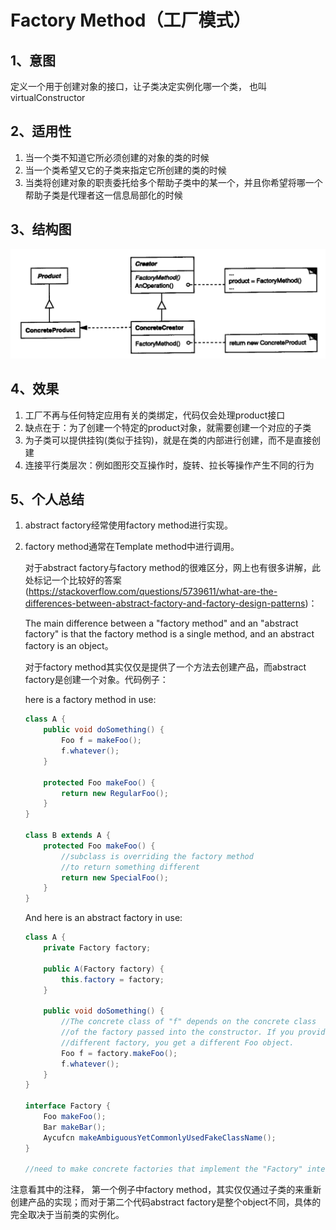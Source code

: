# Factory Method（工厂模式）

## 1、意图

定义一个用于创建对象的接口，让子类决定实例化哪一个类， 也叫virtualConstructor

## 2、适用性

1. 当一个类不知道它所必须创建的对象的类的时候
2. 当一个类希望又它的子类来指定它所创建的类的时候
3. 当类将创建对象的职责委托给多个帮助子类中的某一个，并且你希望将哪一个帮助子类是代理者这一信息局部化的时候

## 3、结构图

![builder](https://github.com/Mingming-Git/Design-Pattern-learning-note/blob/master/screenshot/factorymethod.PNG)

## 4、效果

1. 工厂不再与任何特定应用有关的类绑定，代码仅会处理product接口
2. 缺点在于：为了创建一个特定的product对象，就需要创建一个对应的子类
3. 为子类可以提供挂钩(类似于挂钩)，就是在类的内部进行创建，而不是直接创建
4. 连接平行类层次：例如图形交互操作时，旋转、拉长等操作产生不同的行为

## 5、个人总结 

1. abstract factory经常使用factory method进行实现。

2. factory method通常在Template method中进行调用。

   对于abstract factory与factory method的很难区分，网上也有很多讲解，此处标记一个比较好的答案(https://stackoverflow.com/questions/5739611/what-are-the-differences-between-abstract-factory-and-factory-design-patterns)：

   The main difference between a "factory method" and an "abstract factory" is that the factory method is a single method, and an abstract factory is an object。

   对于factory method其实仅仅是提供了一个方法去创建产品，而abstract factory是创建一个对象。代码例子：

    here is a factory method in use:

   ```java
   class A {
       public void doSomething() {
           Foo f = makeFoo();
           f.whatever();   
       }
   
       protected Foo makeFoo() {
           return new RegularFoo();
       }
   }
   
   class B extends A {
       protected Foo makeFoo() {
           //subclass is overriding the factory method 
           //to return something different
           return new SpecialFoo();
       }
   }
   ```

   And here is an abstract factory in use:

   ```java
   class A {
       private Factory factory;
   
       public A(Factory factory) {
           this.factory = factory;
       }
   
       public void doSomething() {
           //The concrete class of "f" depends on the concrete class
           //of the factory passed into the constructor. If you provide a
           //different factory, you get a different Foo object.
           Foo f = factory.makeFoo();
           f.whatever();
       }
   }
   
   interface Factory {
       Foo makeFoo();
       Bar makeBar();
       Aycufcn makeAmbiguousYetCommonlyUsedFakeClassName();
   }
   
   //need to make concrete factories that implement the "Factory" interface here
   ```

注意看其中的注释， 第一个例子中factory method，其实仅仅通过子类的来重新创建产品的实现；而对于第二个代码abstract factory是整个object不同，具体的完全取决于当前类的实例化。

